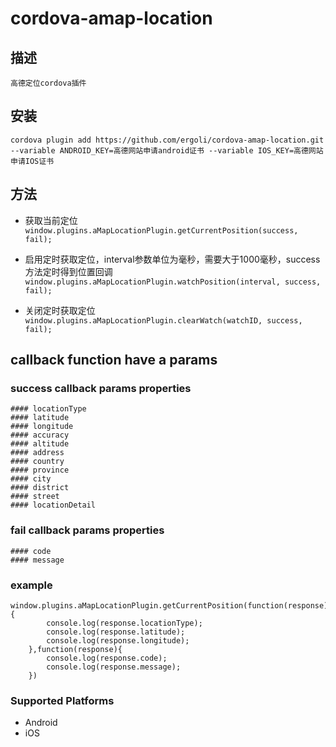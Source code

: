 <!--
# license: Licensed to the Apache Software Foundation (ASF) under one
#         or more contributor license agreements.  See the NOTICE file
#         distributed with this work for additional information
#         regarding copyright ownership.  The ASF licenses this file
#         to you under the Apache License, Version 2.0 (the
#         "License"); you may not use this file except in compliance
#         with the License.  You may obtain a copy of the License at
#
#           http://www.apache.org/licenses/LICENSE-2.0
#
#         Unless required by applicable law or agreed to in writing,
#         software distributed under the License is distributed on an
#         "AS IS" BASIS, WITHOUT WARRANTIES OR CONDITIONS OF ANY
#         KIND, either express or implied.  See the License for the
#         specific language governing permissions and limitations
#         under the License.
-->


# cordova-amap-location

## 描述
	高德定位cordova插件


## 安装

    cordova plugin add https://github.com/ergoli/cordova-amap-location.git --variable ANDROID_KEY=高德网站申请android证书 --variable IOS_KEY=高德网站申请IOS证书

## 方法
- 获取当前定位
`window.plugins.aMapLocationPlugin.getCurrentPosition(success, fail);`

- 启用定时获取定位，interval参数单位为毫秒，需要大于1000毫秒，success方法定时得到位置回调
`window.plugins.aMapLocationPlugin.watchPosition(interval, success, fail);`

- 关闭定时获取定位
`window.plugins.aMapLocationPlugin.clearWatch(watchID, success, fail);`

## callback function have a params

### success callback params properties
	#### locationType
	#### latitude
	#### longitude
	#### accuracy
	#### altitude
	#### address
	#### country
	#### province
	#### city
	#### district
	#### street
	#### locationDetail

### fail callback params properties
	#### code
	#### message

### example
	window.plugins.aMapLocationPlugin.getCurrentPosition(function(response){
			console.log(response.locationType);
			console.log(response.latitude);
			console.log(response.longitude);
		},function(response){
			console.log(response.code);
			console.log(response.message);
		})

### Supported Platforms
- Android
- iOS


